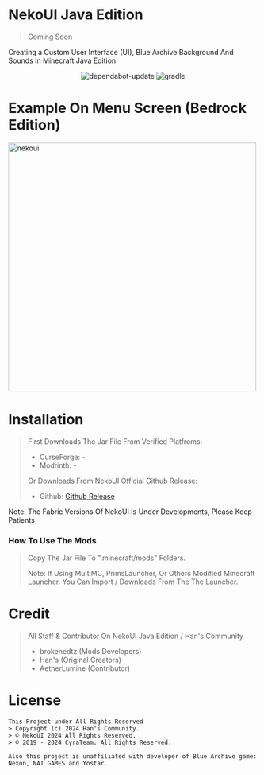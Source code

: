 # NekoUI Java Edition

> Coming Soon

Creating a Custom User Interface (UI), Blue Archive Background And Sounds In Minecraft Java Edition

<div align="center">
<img src="https://github.com/CyraTeam/NekoUI/actions/workflows/dependabot/dependabot-updates/badge.svg" href="https://github.com/CyraTeam/NekoUI/actions/workflows/dependabot/dependabot-updates" alt="dependabot-update">
<img src="https://github.com/CyraTeam/NekoUI/actions/workflows/gradle.yml/badge.svg" href="https://github.com/CyraTeam/NekoUI/actions/workflows/gradle.yml" alt="gradle">
</div>

# Example On Menu Screen (Bedrock Edition)

<img width="500px" height="auto" src="https://github.com/CyraTeam/NekoUI-Download/assets/72795026/cae9be7f-8d05-4133-a7cf-a64e23415739" alt="nekoui">

# Installation
> First Downloads The Jar File From Verified Platfroms:
> - CurseForge: -
> - Modrinth: -
> 
> Or Downloads From NekoUI Official Github Release:
> - Github: [Github Release](https://github.com/CyraTeam/NekoUI-Download/releases)

Note: The Fabric Versions Of NekoUI Is Under Developments, Please Keep Patients

### How To Use The Mods
> Copy The Jar File To ".minecraft/mods" Folders.
> 
> Note: If Using MultiMC, PrimsLauncher, Or Others Modified Minecraft Launcher. You Can Import / Downloads From The The Launcher.

# Credit

> All Staff & Contributor On NekoUI Java Edition / Han's Community
> - brokenedtz (Mods Developers)
> - Han's (Original Creators)
> - AetherLumine (Contributor)

# License

```
This Project under All Rights Reserved
> Copyright (c) 2024 Han's Community.
> © NekoUI 2024 All Rights Reserved.
> © 2019 - 2024 CyraTeam. All Rights Reserved.

Also this project is unaffiliated with developer of Blue Archive game: Nexon, NAT GAMES and Yostar.
```
